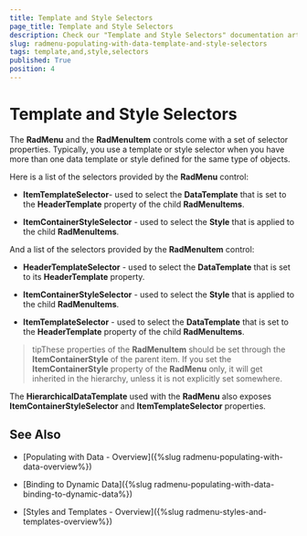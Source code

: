 ```yaml
---
title: Template and Style Selectors
page_title: Template and Style Selectors
description: Check our "Template and Style Selectors" documentation article for the RadMenu WPF control.
slug: radmenu-populating-with-data-template-and-style-selectors
tags: template,and,style,selectors
published: True
position: 4
---
```


# Template and Style Selectors

The __RadMenu__ and the __RadMenuItem__ controls come with a set of selector properties. Typically, you use a template or style selector when you have more than one data template or style defined for the same type of objects.

Here is a list of the selectors provided by the __RadMenu__ control:

* __ItemTemplateSelector__- used to select the __DataTemplate__ that is set to the __HeaderTemplate__ property of the child __RadMenuItems__.

* __ItemContainerStyleSelector__ - used to select the __Style__ that is applied to the child __RadMenuItems__.

And a list of the selectors provided by the __RadMenuItem__ control:

* __HeaderTemplateSelector__ - used to select the __DataTemplate__ that is set to its __HeaderTemplate__ property.

* __ItemContainerStyleSelector__ - used to select the __Style__ that is applied to the child __RadMenuItems__.

* __ItemTemplateSelector__ - used to select the __DataTemplate__ that is set to the __HeaderTemplate__ property of the child __RadMenuItems__.

>tipThese properties of the __RadMenuItem__ should be set through the __ItemContainerStyle__ of the parent item. If you set the __ItemContainerStyle__ property of the __RadMenu__ only, it will get inherited in the hierarchy, unless it is not explicitly set somewhere.

The __HierarchicalDataTemplate__ used with the __RadMenu__ also exposes __ItemContainerStyleSelector__ and __ItemTemplateSelector__ properties.

## See Also

 * [Populating with Data - Overview]({%slug radmenu-populating-with-data-overview%})

 * [Binding to Dynamic Data]({%slug radmenu-populating-with-data-binding-to-dynamic-data%})

 * [Styles and Templates - Overview]({%slug radmenu-styles-and-templates-overview%})
